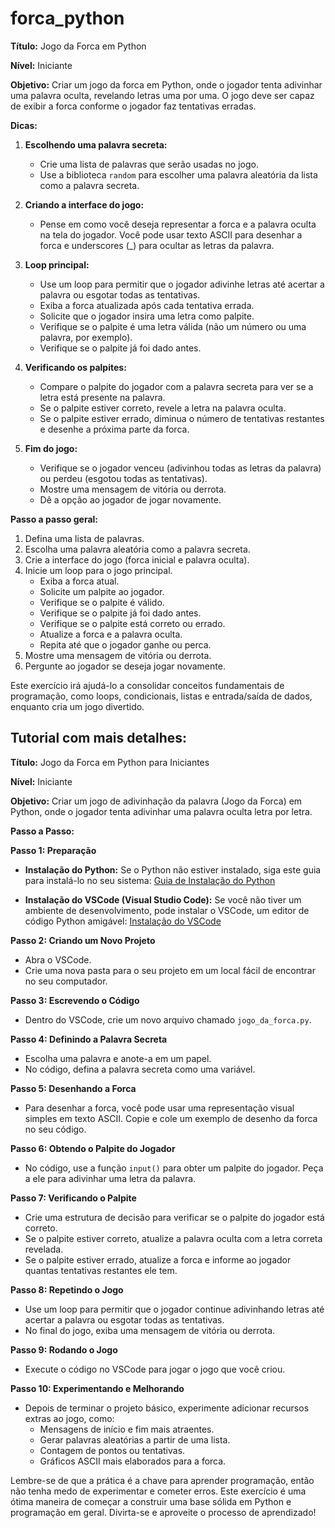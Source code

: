 # forca_python
**Título:** Jogo da Forca em Python

**Nível:** Iniciante

**Objetivo:** Criar um jogo da forca em Python, onde o jogador tenta adivinhar uma palavra oculta, revelando letras uma por uma. O jogo deve ser capaz de exibir a forca conforme o jogador faz tentativas erradas.

**Dicas:**

1. **Escolhendo uma palavra secreta:**
   - Crie uma lista de palavras que serão usadas no jogo.
   - Use a biblioteca `random` para escolher uma palavra aleatória da lista como a palavra secreta.

2. **Criando a interface do jogo:**
   - Pense em como você deseja representar a forca e a palavra oculta na tela do jogador. Você pode usar texto ASCII para desenhar a forca e underscores (_) para ocultar as letras da palavra.

3. **Loop principal:**
   - Use um loop para permitir que o jogador adivinhe letras até acertar a palavra ou esgotar todas as tentativas.
   - Exiba a forca atualizada após cada tentativa errada.
   - Solicite que o jogador insira uma letra como palpite.
   - Verifique se o palpite é uma letra válida (não um número ou uma palavra, por exemplo).
   - Verifique se o palpite já foi dado antes.

4. **Verificando os palpites:**
   - Compare o palpite do jogador com a palavra secreta para ver se a letra está presente na palavra.
   - Se o palpite estiver correto, revele a letra na palavra oculta.
   - Se o palpite estiver errado, diminua o número de tentativas restantes e desenhe a próxima parte da forca.

5. **Fim do jogo:**
   - Verifique se o jogador venceu (adivinhou todas as letras da palavra) ou perdeu (esgotou todas as tentativas).
   - Mostre uma mensagem de vitória ou derrota.
   - Dê a opção ao jogador de jogar novamente.

**Passo a passo geral:**

1. Defina uma lista de palavras.
2. Escolha uma palavra aleatória como a palavra secreta.
3. Crie a interface do jogo (forca inicial e palavra oculta).
4. Inicie um loop para o jogo principal.
   - Exiba a forca atual.
   - Solicite um palpite ao jogador.
   - Verifique se o palpite é válido.
   - Verifique se o palpite já foi dado antes.
   - Verifique se o palpite está correto ou errado.
   - Atualize a forca e a palavra oculta.
   - Repita até que o jogador ganhe ou perca.
5. Mostre uma mensagem de vitória ou derrota.
6. Pergunte ao jogador se deseja jogar novamente.

Este exercício irá ajudá-lo a consolidar conceitos fundamentais de programação, como loops, condicionais, listas e entrada/saída de dados, enquanto cria um jogo divertido.

## Tutorial com mais detalhes:
**Título:** Jogo da Forca em Python para Iniciantes

**Nível:** Iniciante

**Objetivo:** Criar um jogo de adivinhação da palavra (Jogo da Forca) em Python, onde o jogador tenta adivinhar uma palavra oculta letra por letra.

**Passo a Passo:**

**Passo 1: Preparação**
- **Instalação do Python:** Se o Python não estiver instalado, siga este guia para instalá-lo no seu sistema: [Guia de Instalação do Python](https://www.python.org/downloads/)

- **Instalação do VSCode (Visual Studio Code):** Se você não tiver um ambiente de desenvolvimento, pode instalar o VSCode, um editor de código Python amigável: [Instalação do VSCode](https://code.visualstudio.com/)

**Passo 2: Criando um Novo Projeto**
- Abra o VSCode.
- Crie uma nova pasta para o seu projeto em um local fácil de encontrar no seu computador.

**Passo 3: Escrevendo o Código**
- Dentro do VSCode, crie um novo arquivo chamado `jogo_da_forca.py`.

**Passo 4: Definindo a Palavra Secreta**
- Escolha uma palavra e anote-a em um papel.
- No código, defina a palavra secreta como uma variável.

**Passo 5: Desenhando a Forca**
- Para desenhar a forca, você pode usar uma representação visual simples em texto ASCII. Copie e cole um exemplo de desenho da forca no seu código.

**Passo 6: Obtendo o Palpite do Jogador**
- No código, use a função `input()` para obter um palpite do jogador. Peça a ele para adivinhar uma letra da palavra.

**Passo 7: Verificando o Palpite**
- Crie uma estrutura de decisão para verificar se o palpite do jogador está correto.
- Se o palpite estiver correto, atualize a palavra oculta com a letra correta revelada.
- Se o palpite estiver errado, atualize a forca e informe ao jogador quantas tentativas restantes ele tem.

**Passo 8: Repetindo o Jogo**
- Use um loop para permitir que o jogador continue adivinhando letras até acertar a palavra ou esgotar todas as tentativas.
- No final do jogo, exiba uma mensagem de vitória ou derrota.

**Passo 9: Rodando o Jogo**
- Execute o código no VSCode para jogar o jogo que você criou.

**Passo 10: Experimentando e Melhorando**
- Depois de terminar o projeto básico, experimente adicionar recursos extras ao jogo, como:
   - Mensagens de início e fim mais atraentes.
   - Gerar palavras aleatórias a partir de uma lista.
   - Contagem de pontos ou tentativas.
   - Gráficos ASCII mais elaborados para a forca.

Lembre-se de que a prática é a chave para aprender programação, então não tenha medo de experimentar e cometer erros. Este exercício é uma ótima maneira de começar a construir uma base sólida em Python e programação em geral. Divirta-se e aproveite o processo de aprendizado!
